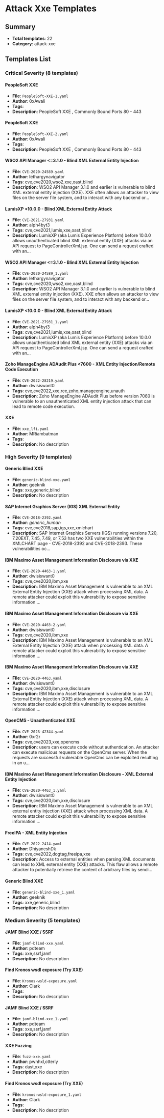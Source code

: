 # Attack Xxe Templates

## Summary
- **Total templates**: 22
- **Category**: attack-xxe

## Templates List

### Critical Severity (8 templates)

#### PeopleSoft XXE
- **File**: `PeopleSoft-XXE-1.yaml`
- **Author**: 0xAwali
- **Tags**: 
- **Description**: PeopleSoft XXE , Commonly Bound Ports 80 - 443

#### PeopleSoft XXE
- **File**: `PeopleSoft-XXE-2.yaml`
- **Author**: 0xAwali
- **Tags**: 
- **Description**: PeopleSoft XXE , Commonly Bound Ports 80 - 443

#### WSO2 API Manager <=3.1.0 - Blind XML External Entity Injection
- **File**: `CVE-2020-24589.yaml`
- **Author**: lethargynavigator
- **Tags**: cve,cve2020,wso2,xxe,oast,blind
- **Description**: WSO2 API Manager 3.1.0 and earlier is vulnerable to blind XML external entity injection (XXE). XXE often allows an attacker to view files on the server file system, and to interact with any backend or...

#### LumisXP <10.0.0 - Blind XML External Entity Attack
- **File**: `CVE-2021-27931.yaml`
- **Author**: alph4byt3
- **Tags**: cve,cve2021,lumis,xxe,oast,blind
- **Description**: LumisXP (aka Lumis Experience Platform) before 10.0.0 allows unauthenticated blind XML external entity (XXE) attacks via an API request to PageControllerXml.jsp. One can send a request crafted with an...

#### WSO2 API Manager <=3.1.0 - Blind XML External Entity Injection
- **File**: `CVE-2020-24589_1.yaml`
- **Author**: lethargynavigator
- **Tags**: cve,cve2020,wso2,xxe,oast,blind
- **Description**: WSO2 API Manager 3.1.0 and earlier is vulnerable to blind XML external entity injection (XXE). XXE often allows an attacker to view files on the server file system, and to interact with any backend or...

#### LumisXP <10.0.0 - Blind XML External Entity Attack
- **File**: `CVE-2021-27931_1.yaml`
- **Author**: alph4byt3
- **Tags**: cve,cve2021,lumis,xxe,oast,blind
- **Description**: LumisXP (aka Lumis Experience Platform) before 10.0.0 allows unauthenticated blind XML external entity (XXE) attacks via an API request to PageControllerXml.jsp. One can send a request crafted with an...

#### Zoho ManageEngine ADAudit Plus <7600 - XML Entity Injection/Remote Code Execution
- **File**: `CVE-2022-28219.yaml`
- **Author**: dwisiswant0
- **Tags**: cve,cve2022,xxe,rce,zoho,manageengine,unauth
- **Description**: Zoho ManageEngine ADAudit Plus before version 7060 is vulnerable to an
unauthenticated XML entity injection attack that can lead to remote code execution.


#### XXE
- **File**: `xxe_lfi.yaml`
- **Author**: MRiambatman
- **Tags**: 
- **Description**: No description

### High Severity (9 templates)

#### Generic Blind XXE
- **File**: `generic-blind-xxe.yaml`
- **Author**: geeknik
- **Tags**: xxe,generic,blind
- **Description**: No description

#### SAP Internet Graphics Server (IGS) XML External Entity
- **File**: `CVE-2018-2392.yaml`
- **Author**: _generic_human_
- **Tags**: cve,cve2018,sap,igs,xxe,xmlchart
- **Description**: SAP Internet Graphics Servers (IGS) running versions 7.20, 7.20EXT, 7.45, 7.49, or 7.53 has two XXE vulnerabilities within the XMLCHART page - CVE-2018-2392 and CVE-2018-2393. These vulnerabilities oc...

#### IBM Maximo Asset Management Information Disclosure via XXE
- **File**: `CVE-2020-4463-1.yaml`
- **Author**: dwisiswant0
- **Tags**: cve,cve2020,ibm,xxe
- **Description**: IBM Maximo Asset Management is vulnerable to an
XML External Entity Injection (XXE) attack when processing XML data.
A remote attacker could exploit this vulnerability to expose
sensitive information ...

#### IBM Maximo Asset Management Information Disclosure via XXE
- **File**: `CVE-2020-4463-2.yaml`
- **Author**: dwisiswant0
- **Tags**: cve,cve2020,ibm,xxe
- **Description**: IBM Maximo Asset Management is vulnerable to an
XML External Entity Injection (XXE) attack when processing XML data.
A remote attacker could exploit this vulnerability to expose
sensitive information ...

#### IBM Maximo Asset Management Information Disclosure via XXE
- **File**: `CVE-2020-4463.yaml`
- **Author**: dwisiswant0
- **Tags**: cve,cve2020,ibm,xxe,disclosure
- **Description**: IBM Maximo Asset Management is vulnerable to an
XML External Entity Injection (XXE) attack when processing XML data.
A remote attacker could exploit this vulnerability to expose
sensitive information ...

#### OpenCMS - Unauthenticated XXE
- **File**: `CVE-2023-42344.yaml`
- **Author**: 0xr2r
- **Tags**: cve,cve2023,xxe,opencms
- **Description**: users can execute code without authentication.  An attacker can execute malicious requests on the OpenCms server. When the requests are successful vulnerable OpenCms can be exploited resulting in an u...

#### IBM Maximo Asset Management Information Disclosure - XML External Entity Injection
- **File**: `CVE-2020-4463_1.yaml`
- **Author**: dwisiswant0
- **Tags**: cve,cve2020,ibm,xxe,disclosure
- **Description**: IBM Maximo Asset Management is vulnerable to an
XML external entity injection (XXE) attack when processing XML data.
A remote attacker could exploit this vulnerability to expose
sensitive information ...

#### FreeIPA - XML Entity Injection
- **File**: `CVE-2022-2414.yaml`
- **Author**: DhiyaneshDk
- **Tags**: cve,cve2022,dogtag,freeipa,xxe
- **Description**: Access to external entities when parsing XML documents can lead to XML external entity (XXE) attacks. This flaw allows a remote attacker to potentially retrieve the content of arbitrary files by sendi...

#### Generic Blind XXE
- **File**: `generic-blind-xxe_1.yaml`
- **Author**: geeknik
- **Tags**: xxe,generic,blind
- **Description**: No description

### Medium Severity (5 templates)

#### JAMF Blind XXE / SSRF
- **File**: `jamf-blind-xxe.yaml`
- **Author**: pdteam
- **Tags**: xxe,ssrf,jamf
- **Description**: No description

#### Find Kronos wsdl exposure (Try XXE)
- **File**: `Kronos-wsld-exposure.yaml`
- **Author**: Clark
- **Tags**: 
- **Description**: No description

#### JAMF Blind XXE / SSRF
- **File**: `jamf-blind-xxe_1.yaml`
- **Author**: pdteam
- **Tags**: xxe,ssrf,jamf
- **Description**: No description

#### XXE Fuzzing
- **File**: `fuzz-xxe.yaml`
- **Author**: pwnhxl,otterly
- **Tags**: dast,xxe
- **Description**: No description

#### Find Kronos wsdl exposure (Try XXE)
- **File**: `kronos-wsld-exposure_1.yaml`
- **Author**: Clark
- **Tags**: 
- **Description**: No description

